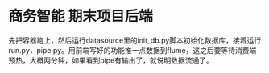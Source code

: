 # 商务智能 期末项目后端

先把容器跑上，然后运行datasource里的init_db.py脚本初始化数据库，接着运行run.py，pipe.py。用前端写好的功能推一点数据到flume，这之后要等待消费端预热，大概两分钟，如果看到pipe有输出了，就说明数据流通了。